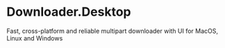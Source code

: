 # Downloader.Desktop
Fast, cross-platform and reliable multipart downloader with UI for MacOS, Linux and Windows
